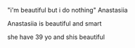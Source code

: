"i'm beautiful but i do nothing" Anastasiia


Anastasiia is beautiful and smart

she have 39 yo and shis beautiful
